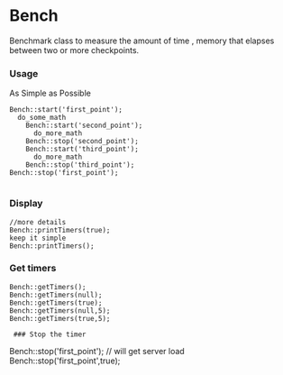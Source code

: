 # Bench
Benchmark class to measure the amount of time , memory   that elapses between two  or more checkpoints.
 ### Usage 

 As Simple as Possible

```
Bench::start('first_point');
  do_some_math
    Bench::start('second_point');
      do_more_math
    Bench::stop('second_point');
    Bench::start('third_point');
      do_more_math
    Bench::stop('third_point');
Bench::stop('first_point');
 
``` 
 ### Display 

```
//more details
Bench::printTimers(true);
keep it simple
Bench::printTimers();
``` 
 ### Get timers 

```
Bench::getTimers();
Bench::getTimers(null);
Bench::getTimers(true);
Bench::getTimers(null,5);
Bench::getTimers(true,5);
``` 
``` 
 ### Stop the timer 

```
Bench::stop('first_point');
// will get server  load
Bench::stop('first_point',true);

``` 
